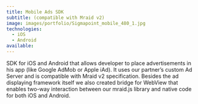 ```yaml
---
title: Mobile Ads SDK
subtitle: (compatible with Mraid v2)
image: images/portfolio/Sigmapoint_mobile_480_1.jpg
technologies:
  - iOS
  - Android
available:
---
```


SDK for iOS and Android that allows developer to place advertisements in his app (like Google AdMob or Apple iAd). It uses our partner’s custom Ad Server and is compatible with Mraid v2 specification. Besides the ad displaying framework itself we also created bridge for WebView that enables two-way interaction between our mraid.js library and native code for both iOS and Android.
